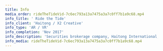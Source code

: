 ```yaml
---
title: Info
media_order: rideTheTideVid-7c6ec793a13a7475a3a7c0ff7b1a9c68.mp4
info_title: ' Ride the Tide'
info_client: 'Haitong / X2 Creative'
info_type: 'AR / VR'
info_completion: 'Nov 2017'
info_description: 'Securities brokerage company, Haitong International, sponsored the Hong Kong windsurfing team for a windsurfing competition.'
info_media: rideTheTideVid-7c6ec793a13a7475a3a7c0ff7b1a9c68.mp4
---
```


